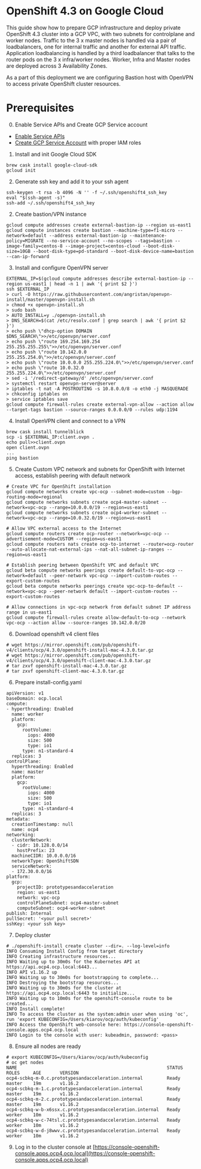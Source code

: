 # OpenShift 4.3 on Google Cloud

This guide show how to prepare GCP infrastructure and deploy private OpenShift 4.3 cluster into a GCP VPC, with two subnets for controlplane and worker nodes.  Traffic to the 3 x master nodes is handled via a pair of loadbalancers, one for internal traffic and another for external API traffic.  Application loadbalancing is handled by a third loadbalancer that talks to the router pods on the 3 x infra/worker nodes.  Worker, Infra and Master nodes are deployed across 3 Availability Zones.

As a part of this deployment we are configuring Bastion host with OpenVPN to access private OpenShift cluster resources.

# Prerequisites

0. Enable Service APIs and Create GCP Service account

* [Enable Service APIs](https://github.com/openshift/installer/blob/master/docs/user/gcp/apis.md)
* [Create GCP Service Account](https://github.com/openshift/installer/blob/master/docs/user/gcp/iam.md) with proper IAM roles 

1.  Install and init Google Cloud SDK

```
brew cask install google-cloud-sdk
gcloud init
```

2.  Generate ssh key and add it to your ssh agent

```
ssh-keygen -t rsa -b 4096 -N '' -f ~/.ssh/openshift4_ssh_key
eval "$(ssh-agent -s)"
ssh-add ~/.ssh/openshift4_ssh_key
```

2.  Create bastion/VPN instance

```
gcloud compute addresses create external-bastion-ip --region us-east1
gcloud compute instances create bastion --machine-type=f1-micro --network=default --address external-bastion-ip --maintenance-policy=MIGRATE --no-service-account --no-scopes --tags=bastion --image-family=centos-8 --image-project=centos-cloud --boot-disk-size=10GB --boot-disk-type=pd-standard --boot-disk-device-name=bastion --can-ip-forward
```

3. Install and configure OpenVPN server

```
EXTERNAL_IP=$(gcloud compute addresses describe external-bastion-ip --region us-east1 | head -n 1 | awk '{ print $2 }')
ssh $EXTERNAL_IP
> curl -O https://raw.githubusercontent.com/angristan/openvpn-install/master/openvpn-install.sh
> chmod +x openvpn-install.sh
> sudo bash
> AUTO_INSTALL=y ./openvpn-install.sh
> DNS_SEARCH=$(cat /etc/resolv.conf | grep search | awk '{ print $2 }')
> echo push \"dhcp-option DOMAIN $DNS_SEARCH\">>/etc/openvpn/server.conf
> echo push \"route 169.254.169.254 255.255.255.255\">>/etc/openvpn/server.conf
> echo push \"route 10.142.0.0 255.255.254.0\">>/etc/openvpn/server.conf
> echo push \"route 10.0.0.0 255.255.224.0\">>/etc/openvpn/server.conf
> echo push \"route 10.0.32.0 255.255.224.0\">>/etc/openvpn/server.conf
> sed -i '/redirect-gateway/d' /etc/openvpn/server.conf
> systemctl restart openvpn-server@server
> iptables -t nat -A POSTROUTING -s 10.8.0.0/8 -o eth0 -j MASQUERADE
> chkconfig iptables on
> service iptables save
gcloud compute firewall-rules create external-vpn-allow --action allow --target-tags bastion --source-ranges 0.0.0.0/0 --rules udp:1194
```

4. Install OpenVPN client and connect to a VPN

```
brew cask install tunnelblick
scp -i $EXTERNAL_IP:client.ovpn .
echo pull>>client.ovpn
open client.ovpn
...
ping bastion
```

5. Create Custom VPC network and subnets for OpenShift with Internet access, establish peering with default network

```
# Create VPC for OpenShift installation
gcloud compute networks create vpc-ocp --subnet-mode=custom --bgp-routing-mode=regional
gcloud compute networks subnets create ocp4-master-subnet --network=vpc-ocp --range=10.0.0.0/19 --region=us-east1
gcloud compute networks subnets create ocp4-worker-subnet --network=vpc-ocp --range=10.0.32.0/19 --region=us-east1

# Allow VPC external access to the Internet
gcloud compute routers create ocp-router --network=vpc-ocp --advertisement-mode=CUSTOM --region=us-east1 
gcloud compute routers nats create ocp-to-internet --router=ocp-router --auto-allocate-nat-external-ips --nat-all-subnet-ip-ranges --region=us-east1

# Establish peering between OpenShift VPC and default VPC
gcloud beta compute networks peerings create default-to-vpc-ocp --network=default --peer-network vpc-ocp --import-custom-routes --export-custom-routes
gcloud beta compute networks peerings create vpc-ocp-to-default --network=vpc-ocp --peer-network default --import-custom-routes --export-custom-routes

# Allow connections in vpc-ocp network from default subnet IP address range in us-east1
gcloud compute firewall-rules create allow-default-to-ocp --network vpc-ocp --action allow --source-ranges 10.142.0.0/20
```

6. Download openshift v4 client files

```
# wget https://mirror.openshift.com/pub/openshift-v4/clients/ocp/4.3.0/openshift-install-mac-4.3.0.tar.gz
# wget https://mirror.openshift.com/pub/openshift-v4/clients/ocp/4.3.0/openshift-client-mac-4.3.0.tar.gz
# tar zxvf openshift-install-mac-4.3.0.tar.gz
# tar zxvf openshift-client-mac-4.3.0.tar.gz
```

6. Prepare install-config.yaml

```
apiVersion: v1
baseDomain: ocp.local
compute:
- hyperthreading: Enabled
  name: worker
  platform:
    gcp:
      rootVolume:
        iops: 4000
        size: 500
        type: io1
      type: n1-standard-4
  replicas: 3
controlPlane:
  hyperthreading: Enabled
  name: master
  platform:
    gcp:
      rootVolume:
        iops: 4000
        size: 500
        type: io1
      type: n1-standard-4
  replicas: 3
metadata:
  creationTimestamp: null
  name: ocp4
networking:
  clusterNetwork:
  - cidr: 10.128.0.0/14
    hostPrefix: 23
  machineCIDR: 10.0.0.0/16
  networkType: OpenShiftSDN
  serviceNetwork:
  - 172.30.0.0/16
platform:
  gcp:
    projectID: prototypesandacceleration
    region: us-east1
    network: vpc-ocp
    controlPlaneSubnet: ocp4-master-subnet
    computeSubnet: ocp4-worker-subnet
publish: Internal
pullSecret: '<your pull secret>'
sshKey: <your ssh key>
```

7. Deploy cluster

```
# ./openshift-install create cluster --dir=. --log-level=info
INFO Consuming Install Config from target directory
INFO Creating infrastructure resources...
INFO Waiting up to 30m0s for the Kubernetes API at https://api.ocp4.ocp.local:6443...
INFO API v1.16.2 up
INFO Waiting up to 30m0s for bootstrapping to complete...
INFO Destroying the bootstrap resources...
INFO Waiting up to 30m0s for the cluster at https://api.ocp4.ocp.local:6443 to initialize...
INFO Waiting up to 10m0s for the openshift-console route to be created...
INFO Install complete!
INFO To access the cluster as the system:admin user when using 'oc', run 'export KUBECONFIG=/Users/kiarov/ocp/auth/kubeconfig'
INFO Access the OpenShift web-console here: https://console-openshift-console.apps.ocp4.ocp.local
INFO Login to the console with user: kubeadmin, password: <pass>
```

8. Ensure all nodes are ready

```
# export KUBECONFIG=/Users/kiarov/ocp/auth/kubeconfig
# oc get nodes
NAME                                                        STATUS    ROLES     AGE       VERSION
ocp4-scbkq-m-0.c.prototypesandacceleration.internal         Ready     master    19m       v1.16.2
ocp4-scbkq-m-1.c.prototypesandacceleration.internal         Ready     master    19m       v1.16.2
ocp4-scbkq-m-2.c.prototypesandacceleration.internal         Ready     master    19m       v1.16.2
ocp4-scbkq-w-b-x6ssx.c.prototypesandacceleration.internal   Ready     worker    10m       v1.16.2
ocp4-scbkq-w-c-74tsl.c.prototypesandacceleration.internal   Ready     worker    10m       v1.16.2
ocp4-scbkq-w-d-j8wwv.c.prototypesandacceleration.internal   Ready     worker    10m       v1.16.2
```

9. Log in to the cluster console at [https://console-openshift-console.apps.ocp4.ocp.local](https://console-openshift-console.apps.ocp4.ocp.local)

